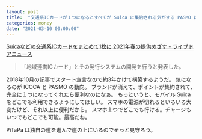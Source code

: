```yaml
---
layout: post
title:  "交通系ICカードが１つになるとすべてが Suica に集約される気がする PASMO は生き残れるのか気になる"
categories: money
date: "2021-03-10 00:00:00"
---
```


[Suicaなどの交通系ICカードをまとめて1枚に 2021年春の提供めざす \- ライブドアニュース](http://news.livedoor.com/article/detail/15388988/)

> 「地域連携ICカード」とその発行システムの開発を行うと発表した。

2018年10月の記事でスタート宣言なので約3年かけて構築するようだ。
気になるのが ICOCA と PASMO の動向。
ブランドが消えて、ポイントが集約されて、完全に１つになってくれたら便利なのになぁ。
もっというと、モバイル Suica をどこでも利用できるようにしてほしい。
スマホの電源が切れるといろいろ大変だけど、それ以上に便利だから。
スマホ１つでどこでも行ける。チャージもいつでもどこでも可能。最高だね。

PiTaPa は独自の道を進んで崖の上にいるのでそっと見守ろう。
